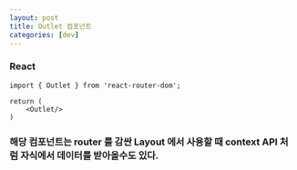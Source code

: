 ```yaml
---
layout: post
title: Outlet 컴포넌트
categories: [dev]
---
```


### React
```react
import { Outlet } from 'react-router-dom';

return (
    <Outlet/>
)

```
### 해당 컴포넌트는 router 를 감싼 Layout 에서 사용할 때 context API 처럼 자식에서 데이터를 받아올수도 있다.